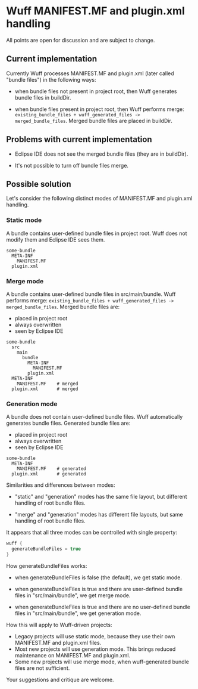 # Wuff MANIFEST.MF and plugin.xml handling

All points are open for discussion and are subject to change.

## Current implementation

Currently Wuff processes MANIFEST.MF and plugin.xml (later called "bundle files") 
in the following ways:

- when bundle files not present in project root, then Wuff generates bundle files in buildDir. 
 
- when bundle files present in project root, then Wuff performs merge: 
`existing_bundle_files + wuff_generated_files -> merged_bundle_files`. Merged bundle files are placed in buildDir.

## Problems with current implementation

- Eclipse IDE does not see the merged bundle files (they are in buildDir).

- It's not possible to turn off bundle files merge.

## Possible solution

Let's consider the following distinct modes of MANIFEST.MF and plugin.xml handling.

### Static mode

A bundle contains user-defined bundle files in project root. Wuff does not modify them and Eclipse IDE sees them.

```
some-bundle
  META-INF
    MANIFEST.MF
  plugin.xml
```

### Merge mode

A bundle contains user-defined bundle files in src/main/bundle. Wuff performs merge: 
`existing_bundle_files + wuff_generated_files -> merged_bundle_files`. Merged bundle files are:
- placed in project root 
- always overwritten
- seen by Eclipse IDE

```
some-bundle
  src
    main
      bundle
        META-INF
          MANIFEST.MF
        plugin.xml
  META-INF
    MANIFEST.MF    # merged
  plugin.xml       # merged
```

### Generation mode

A bundle does not contain user-defined bundle files. Wuff automatically generates bundle files. Generated bundle files are:
- placed in project root 
- always overwritten
- seen by Eclipse IDE

```
some-bundle
  META-INF
    MANIFEST.MF    # generated
  plugin.xml       # generated
```

Similarities and differences between modes:

- "static" and "generation" modes has the same file layout, but different handling of root bundle files.

- "merge" and "generation" modes has different file layouts, but same handling of root bundle files.

It appears that all three modes can be controlled with single property:

```groovy
wuff {
  generateBundleFiles = true
}
```

How generateBundleFiles works:

- when generateBundleFiles is false (the default), we get static mode.

- when generateBundleFiles is true and there are user-defined bundle files in "src/main/bundle", we get merge mode.

- when generateBundleFiles is true and there are no user-defined bundle files in "src/main/bundle", we get generation mode.

How this will apply to Wuff-driven projects:

- Legacy projects will use static mode, because they use their own MANIFEST.MF and plugin.xml files.
- Most new projects will use generation mode. This brings reduced maintenance on MANIFEST.MF and plugin.xml.
- Some new projects will use merge mode, when wuff-generated bundle files are not sufficient.

Your suggestions and critique are welcome.
